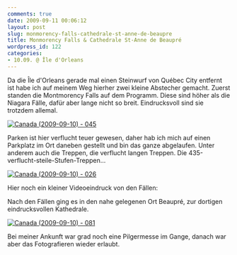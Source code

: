 ```yaml
---
comments: true
date: 2009-09-11 00:06:12
layout: post
slug: monmorency-falls-cathedrale-st-anne-de-beaupre
title: Monmorency Falls & Cathedrale St-Anne de Beaupré
wordpress_id: 122
categories:
- 10.09. @ Île d'Orleans
---
```


Da die Île d'Orleans gerade mal einen Steinwurf von Québec City entfernt ist habe ich auf meinem Weg hierher zwei kleine Abstecher gemacht. Zuerst standen die Montmorency Falls auf dem Programm. Diese sind höher als die Niagara Fälle, dafür aber lange nicht so breit. Eindrucksvoll sind sie trotzdem allemal.

[![Canada (2009-09-10) - 045](http://farm3.static.flickr.com/2651/3907378401_187a33a6da.jpg)](http://www.flickr.com/photos/walsweer/3907378401/)

Parken ist hier verflucht teuer gewesen, daher hab ich mich auf einen Parkplatz im Ort daneben gestellt und bin das ganze abgelaufen. Unter anderem auch die Treppen, die verflucht langen Treppen. Die 435-verflucht-steile-Stufen-Treppen...

[![Canada (2009-09-10) - 026](http://farm4.static.flickr.com/3525/3908154602_c6dfde5882.jpg)](http://www.flickr.com/photos/walsweer/3908154602/)

Hier noch ein kleiner Videoeindruck von den Fällen:



Nach den Fällen ging es in den nahe gelegenen Ort Beaupré, zur dortigen eindrucksvollen Kathedrale.

[![Canada (2009-09-10) - 081](http://farm3.static.flickr.com/2499/3907381543_fe937f110d.jpg)](http://www.flickr.com/photos/walsweer/3907381543/)

Bei meiner Ankunft war grad noch eine Pilgermesse im Gange, danach war aber das Fotografieren wieder erlaubt.
